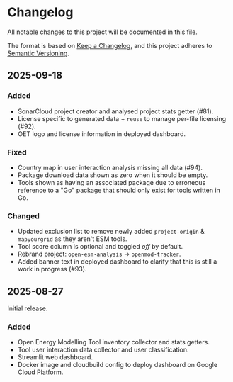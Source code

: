 <!--
SPDX-FileCopyrightText: openmod-tracker contributors

SPDX-License-Identifier: MIT
-->

<!---
Changelog headings can be any of:

Added: for new features.
Changed: for changes in existing functionality.
Deprecated: for soon-to-be removed features.
Removed: for now removed features.
Fixed: for any bug fixes.
Security: in case of vulnerabilities.

Release headings should be of the form:
## YEAR-MONTH-DAY
-->

# Changelog

All notable changes to this project will be documented in this file.

The format is based on [Keep a Changelog](https://keepachangelog.com/en/1.1.0/),
and this project adheres to [Semantic Versioning](https://semver.org/spec/v2.0.0.html).

## 2025-09-18

### Added

- SonarCloud project creator and analysed project stats getter (#81).
- License specific to generated data + `reuse` to manage per-file licensing (#92).
- OET logo and license information in deployed dashboard.

### Fixed

- Country map in user interaction analysis missing all data (#94).
- Package download data shown as zero when it should be empty.
- Tools shown as having an associated package due to erroneous reference to a "Go" package that should only exist for tools written in Go.

### Changed

- Updated exclusion list to remove newly added `project-origin` & `mapyourgrid` as they aren't ESM tools.
- Tool score column is optional and toggled _off_ by default.
- Rebrand project: `open-esm-analysis` -> `openmod-tracker`.
- Added banner text in deployed dashboard to clarify that this is still a work in progress (#93).

## 2025-08-27

Initial release.

### Added

- Open Energy Modelling Tool inventory collector and stats getters.
- Tool user interaction data collector and user classification.
- Streamlit web dashboard.
- Docker image and cloudbuild config to deploy dashboard on Google Cloud Platform.
